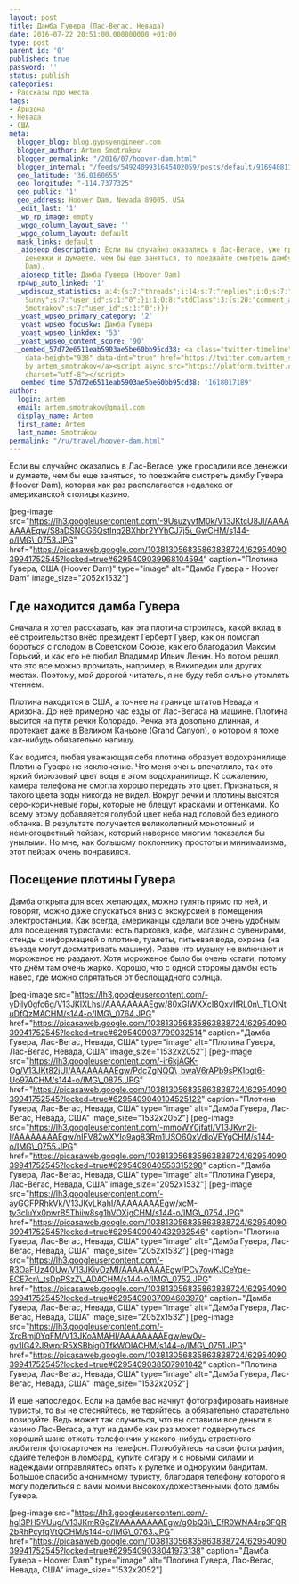```yaml
---
layout: post
title: Дамба Гувера (Лас-Вегас, Невада)
date: 2016-07-22 20:51:00.000000000 +01:00
type: post
parent_id: '0'
published: true
password: ''
status: publish
categories:
- Рассказы про места
tags:
- Аризона
- Невада
- США
meta:
  blogger_blog: blog.gypsyengineer.com
  blogger_author: Artem Smotrakov
  blogger_permalink: "/2016/07/hoover-dam.html"
  blogger_internal: "/feeds/5492409931645402059/posts/default/9169408113515891776"
  geo_latitude: '36.0160655'
  geo_longitude: "-114.7377325"
  geo_public: '1'
  geo_address: Hoover Dam, Nevada 89005, USA
  _edit_last: '1'
  _wp_rp_image: empty
  _wpgo_column_layout_save: ''
  _wpgo_column_layout: default
  mask_links: default
  _aioseop_description: Если вы случайно оказались в Лас-Вегасе, уже просадили все
    денежки и думаете, чем бы еще заняться, то поезжайте смотреть дамбу Гувера (Hoover
    Dam).
  _aioseop_title: Дамба Гувера (Hoover Dam)
  rp4wp_auto_linked: '1'
  _wpdiscuz_statistics: a:4:{s:7:"threads";i:14;s:7:"replies";i:0;s:7:"authors";i:1;s:14:"recent_authors";a:2:{i:0;O:8:"stdClass":3:{s:20:"comment_author_email";s:19:"noreply@blogger.com";s:14:"comment_author";s:10:"Iren
    Sunny";s:7:"user_id";s:1:"0";}i:1;O:8:"stdClass":3:{s:20:"comment_author_email";s:19:"noreply@blogger.com";s:14:"comment_author";s:15:"Artem
    Smotrakov";s:7:"user_id";s:1:"0";}}}
  _yoast_wpseo_primary_category: '2'
  _yoast_wpseo_focuskw: Дамба Гувера
  _yoast_wpseo_linkdex: '53'
  _yoast_wpseo_content_score: '90'
  _oembed_57d72e6511eab5903ae5be60bb95cd38: <a class="twitter-timeline" data-width="625"
    data-height="938" data-dnt="true" href="https://twitter.com/artem_smotrakov?ref_src=twsrc%5Etfw">Tweets
    by artem_smotrakov</a><script async src="https://platform.twitter.com/widgets.js"
    charset="utf-8"></script>
  _oembed_time_57d72e6511eab5903ae5be60bb95cd38: '1618017189'
author:
  login: artem
  email: artem.smotrakov@gmail.com
  display_name: Artem
  first_name: Artem
  last_name: Smotrakov
permalink: "/ru/travel/hoover-dam.html"
---
```

Если вы случайно оказались в Лас-Вегасе, уже просадили все денежки и думаете, чем бы еще заняться, то поезжайте смотреть дамбу Гувера (Hoover Dam), которая как раз располагается недалеко от американской столицы казино.

[peg-image src="https://lh3.googleusercontent.com/-9UsuzyvfM0k/V13JKtcU8JI/AAAAAAAAEgw/S8aDSNGG6QstIng2BXhbr2YYhCJ7j5\_GwCHM/s144-o/IMG\_0753.JPG" href="https://picasaweb.google.com/103813056835863838724/6295409039941752545?locked=true#6295409039968104594" caption="Плотина Гувера, США (Hoover Dam)" type="image" alt="Дамба Гувера - Hoover Dam" image\_size="2052x1532"]

<!--more-->

## Где находится дамба Гувера

Сначала я хотел рассказать, как эта плотина строилась, какой вклад в её строительство внёс президент Герберт Гувер, как он помогал бороться с голодом в Советском Союзе, как его благодарил Максим Горький, и как его не любил Владимир Ильич Ленин. Но потом решил, что это все можно прочитать, например, в Википедии или других местах. Поэтому, мой дорогой читатель, я не буду тебя сильно утомлять чтением.

Плотина находится в США, а точнее на границе штатов Невада и Аризона. До неё примерно час езды от Лас-Вегаса на машине. Плотина высится на пути речки Колорадо. Речка эта довольно длинная, и протекает даже в Великом Каньоне (Grand Canyon), о котором я тоже как-нибудь обязательно напишу.

Как водится, любая уважающая себя плотина образует водохранилище. Плотина Гувера не исключение. Что меня очень впечатлило, так это яркий бирюзовый цвет воды в этом водохранилище. К сожалению, камера телефона не смогла хорошо передать это цвет. Признаться, я такого цвета воды никогда не видел. Вокруг речки и плотины высятся серо-коричневые горы, которые не блещут красками и оттенками. Ко всему этому добавляется голубой цвет неба над головой без единого облачка. В результате получается великолепный монотонный и немногоцветный пейзаж, который наверное многим показался бы унылыми. Но мне, как большому поклоннику простоты и минимализма, этот пейзаж очень понравился.

## Посещение плотины Гувера

Дамба открыта для всех желающих, можно гулять прямо по ней, и говорят, можно даже спускаться вниз с экскурсией в помещения электростанции. Как всегда, американцы сделали все очень удобным для посещения туристами: есть парковка, кафе, магазин с сувенирами, стенды с информацией о плотине, туалеты, питьевая вода, охрана (на въезде могут досматривать машину). Разве что музыку не включают и мороженое не раздают. Хотя мороженое было бы очень кстати, потому что днём там очень жарко. Хорошо, что с одной стороны дамбы есть навес, где можно спрятаться от беспощадного солнца.

[peg-image src="https://lh3.googleusercontent.com/-yDjIy0gfc6g/V13JKlXLhsI/AAAAAAAAEgw/80xGlWXXcI8QxvIfRL0n\_TLONtuDfQzMACHM/s144-o/IMG\_0764.JPG" href="https://picasaweb.google.com/103813056835863838724/6295409039941752545?locked=true#6295409037799032514" caption="Дамба Гувера, Лас-Вегас, Невада, США" type="image" alt="Плотина Гувера, Лас-Вегас, Невада, США" image\_size="1532x2052"] [peg-image src="https://lh3.googleusercontent.com/-ir6kjAGK-Og/V13JKt82jUI/AAAAAAAAEgw/PdcZgNQQ\_bwaV6rAPb9sPKIpgt6-Uo97ACHM/s144-o/IMG\_0875.JPG" href="https://picasaweb.google.com/103813056835863838724/6295409039941752545?locked=true#6295409040104525122" caption="Плотина Гувера, Лас-Вегас, Невада, США" type="image" alt="Дамба Гувера, Лас-Вегас, Невада, США" image\_size="1532x2052"] [peg-image src="https://lh3.googleusercontent.com/-mmoWY0jfatI/V13JKvn2i-I/AAAAAAAAEgw/nIFV82wXYIo9ag83Rm1USO6QxVdIoVEYgCHM/s144-o/IMG\_0755.JPG" href="https://picasaweb.google.com/103813056835863838724/6295409039941752545?locked=true#6295409040553315298" caption="Дамба Гувера, Лас-Вегас, Невада, США" type="image" alt="Плотина Гувера, Лас-Вегас, Невада, США" image\_size="2052x1532"] [peg-image src="https://lh3.googleusercontent.com/-ayGCFPRhkVk/V13JKvLKahI/AAAAAAAAEgw/xcM-ty3cluYx0pwrB5Thiiw8sg1hVOXigCHM/s144-o/IMG\_0754.JPG" href="https://picasaweb.google.com/103813056835863838724/6295409039941752545?locked=true#6295409040432982546" caption="Плотина Гувера, Лас-Вегас, Невада, США" type="image" alt="Дамба Гувера, Лас-Вегас, Невада, США" image\_size="2052x1532"] [peg-image src="https://lh3.googleusercontent.com/-R3OaFUz4QUw/V13JKivOzMI/AAAAAAAAEgw/PCv7owKJCeYqe-ECE7cn\_tsDpPSzZ\_ADACHM/s144-o/IMG\_0752.JPG" href="https://picasaweb.google.com/103813056835863838724/6295409039941752545?locked=true#6295409037094603970" caption="Дамба Гувера, Лас-Вегас, Невада, США" type="image" alt="Дамба Гувера, Лас-Вегас, Невада, США" image\_size="2052x1532"] [peg-image src="https://lh3.googleusercontent.com/-XrcBmj0YqFM/V13JKoAMAHI/AAAAAAAAEgw/ew0v-gv1IG42J9wprR5XSBbigOTfkWOIACHM/s144-o/IMG\_0751.JPG" href="https://picasaweb.google.com/103813056835863838724/6295409039941752545?locked=true#6295409038507901042" caption="Плотина Гувера, Лас-Вегас, Невада, США" type="image" alt="Дамба Гувера, Лас-Вегас, Невада, США" image\_size="1532x2052"]

И еще напоследок. Если на дамбе вас начнут фотографировать наивные туристы, то вы не стесняйтесь, не теряйтесь, а обязательно старательно позируйте. Ведь может так случиться, что вы оставили все деньги в казино Лас-Вегаса, а тут на дамбе как раз может подвернуться хороший шанс отжать телефончик у какого-нибудь страстного любителя фотокарточек на телефон. Полюбуйтесь на свои фотографии, сдайте телефон в ломбард, купите сигару и с новыми силами и надеждами отправляйтесь опять к рулетке и одноруким бандитам. Большое спасибо анонимному туристу, благодаря телефону которого я могу поделиться с вами моими высокохудожественными фото дамбы Гувера.

[peg-image src="https://lh3.googleusercontent.com/-hgI3PH5VUug/V13JKmRGgZI/AAAAAAAAEgw/gObQ3i\_EfR0WNA4rp3FQR2bRhPcyfqVtQCHM/s144-o/IMG\_0763.JPG" href="https://picasaweb.google.com/103813056835863838724/6295409039941752545?locked=true#6295409038041973138" caption="Дамба Гувера - Hoover Dam" type="image" alt="Плотина Гувера, Лас-Вегас, Невада, США" image\_size="1532x2052"]

